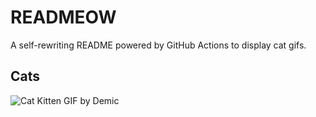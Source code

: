 # READMEOW

A self-rewriting README powered by GitHub Actions to display cat gifs.

## Cats

![Cat Kitten GIF by Demic](https://media1.giphy.com/media/v1.Y2lkPTlhY2QwMmRhczNpdHA5YXNvNDhpdGVkMjBxeXUwYjNyNnhhbzF0M3Q5dDUyczk1dyZlcD12MV9naWZzX3NlYXJjaCZjdD1n/3oriO0OEd9QIDdllqo/200.gif)
